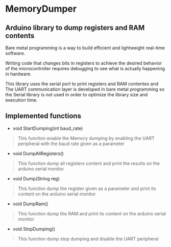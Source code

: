 # MemoryDumper
## Arduino library to dump registers and RAM contents

Bare metal programming is a way to build efficient and lightweight real-time software.

Writing code that changes bits in registers to achieve the desired behavior of the microcontroller requires debugging to see what is actually happening in hardware.

This library uses the serial port to print registers and RAM contentes and The UART communication layer is developed in bare metal programming so the Serial library is not used in order to optimize the library size and execution time.

## Implemented functions

- void StartDumping(int baud_rate)

>  This function enable the Memory dumping by enabling the UART peripheral with the baud rate given as a parameter

- void DumpAllRegisters()

>  This function dump all registers content and print the results on the arduino serial monitor

- void Dump(String reg)

>  This function dump the register given as a parameter and print its content on the arduino serial monitor

- void DumpRam()

>  This function dump the RAM and print its content on the arduino serial monitor
  
- void StopDumping()

>  This function dump stop dumping and disable the UART peripheral
 